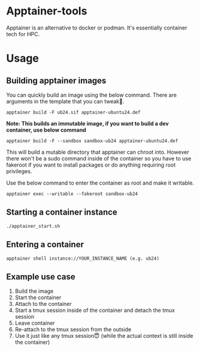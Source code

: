 # Apptainer-tools

Apptainer is an alternative to docker or podman. It's essentially container tech for HPC. 

# Usage

## Building apptainer images

You can quickly build an image using the below command. There are arguments in the template that you can tweak🙂.

```
apptainer build -F ub24.sif apptainer-ubuntu24.def
```
**Note: This builds an immutable image, if you want to build a dev container, use below command**

```
apptainer build -F --sandbox sandbox-ub24 apptainer-ubuntu24.def
```
This will build a mutable directory that apptainer can chroot into. However there won't be a sudo command inside of the container so you have to use fakeroot if you want to install packages or do anything requiring root privileges.

Use the below command to enter the container as root and make it writable.
```
apptainer exec --writable --fakeroot sandbox-ub24
```


## Starting a container instance

```
./apptainer_start.sh
```

## Entering a container

```
apptainer shell instance://YOUR_INSTANCE_NAME (e.g. ub24)
```

## Example use case
1. Build the image
2. Start the container
3. Attach to the container
4. Start a tmux session inside of the container and detach the tmux session
5. Leave container
6. Re-attach to the tmux session from the outside
7. Use it just like any tmux session😇 (while the actual context is still inside the container)
